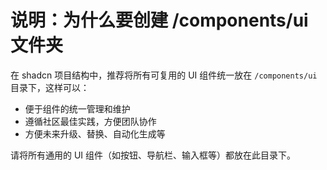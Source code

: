 # 说明：为什么要创建 /components/ui 文件夹

在 shadcn 项目结构中，推荐将所有可复用的 UI 组件统一放在 `/components/ui` 目录下，这样可以：

- 便于组件的统一管理和维护
- 遵循社区最佳实践，方便团队协作
- 方便未来升级、替换、自动化生成等

请将所有通用的 UI 组件（如按钮、导航栏、输入框等）都放在此目录下。 